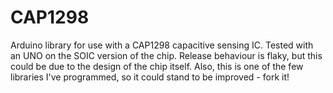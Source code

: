 # CAP1298
Arduino library for use with a CAP1298 capacitive sensing IC. 
Tested with an UNO on the SOIC version of the chip. 
Release behaviour is flaky, but this could be due to the design of the chip itself. Also, this is one of the few libraries I've programmed, so it could stand to be improved - fork it!
